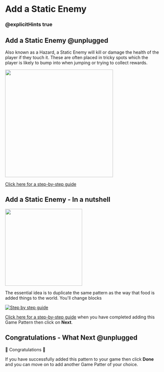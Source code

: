 # Add a Static Enemy

### @explicitHints true

## Add a Static Enemy @unplugged

Also known as a Hazard, a Static Enemy will kill or damage the health of the player if they touch it. These are often placed in tricky spots which the player is likely to bump into when jumping or trying to collect rewards.

<img src="https://raw.githubusercontent.com/mickfuzz/makecode-platformer-101/master/images/patterns/gameMechanics_staticenemies.jpg" width=350>

[Click here for a step-by-step guide](https://mickfuzz.github.io/makecode-platformer-101/addStaticEnemy)

## Add a Static Enemy - In a nutshell

<img src="https://raw.githubusercontent.com/mickfuzz/makecode-platformer-101/master/images/addStaticEnemy2.png" width=250>

The essential idea is to duplicate the same pattern as the way that food is added things to the world. You'll change blocks

[![Step by step guide](https://raw.githubusercontent.com/mickfuzz/makecode-platformer-101/master/images/patterns/gameMechanics_staticenemies.jpg)](https://mickfuzz.github.io/makecode-platformer-101/addStaticEnemy)


[Click here for a step-by-step guide](https://mickfuzz.github.io/makecode-platformer-101/addStaticEnemy) when you have completed adding this Game Pattern then click on **Next**.

## Congratulations - What Next @unplugged

🎈 Congratulations 🎈

If you have successfully added this pattern to your game then click **Done** and you can move on to add another Game Patter of your choice.
